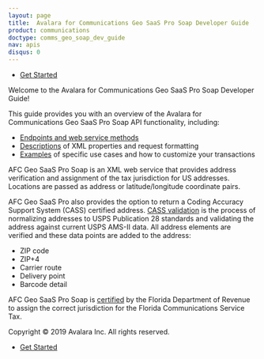 ```yaml
---
layout: page
title:  Avalara for Communications Geo SaaS Pro Soap Developer Guide
product: communications
doctype: comms_geo_soap_dev_guide
nav: apis
disqus: 0
---
```


<ul class="pager">
  <li class="next"><a href="/communications/dev-guide_geo_soap/getting-started/">Get Started<i class="glyphicon glyphicon-chevron-right"></i></a></li>
</ul>

Welcome to the Avalara for Communications Geo SaaS Pro Soap Developer Guide!

This guide provides you with an overview of the Avalara for Communications Geo SaaS Pro Soap API functionality, including:

<ul class="dev-guide-list">
  <li><a class="dev-guide-link" href="/communications/dev-guide_geo_soap/getting-started/endpoints-methods/">Endpoints and web service methods</a></li>
  <li><a class="dev-guide-link" href="/communications/dev-guide_geo_soap/reference/">Descriptions</a> of XML properties and request formatting</li>
  <li><a class="dev-guide-link" href="/communications/dev-guide_geo_soap/customizing-transactions/transaction-use-cases">Examples</a> of specific use cases and how to customize your transactions</li>
</ul>

AFC Geo SaaS Pro Soap is an XML web service that provides address verification and assignment of the tax jurisdiction for US addresses.  Locations are passed as address or latitude/longitude coordinate pairs.

AFC Geo SaaS Pro also provides the option to return a Coding Accuracy Support System (CASS) certified address. <a class="dev-guide-link" href="/communications/dev-guide_geo_soap/geocode/cass/">CASS validation</a> is the process of normalizing addresses to USPS Publication 28 standards and validating the address against current USPS AMS-II data. All address elements are verified and these data points are added to the address:
<ul class="dev-guide-list">
  <li>ZIP code</li>
  <li>ZIP+4</li>
  <li>Carrier route</li>
  <li>Delivery point</li>
  <li>Barcode detail</li>
</ul>

AFC Geo SaaS Pro Soap is <a class="dev-guide-link" href="/communications/dev-guide_geo_soap/geocode/florida-certification/">certified</a> by the Florida Department of Revenue to assign the correct jurisdiction for the Florida Communications Service Tax.

Copyright © 2019 Avalara Inc. All rights reserved.

<ul class="pager">
  <li class="next"><a href="/communications/dev-guide_geo_soap/getting-started/">Get Started<i class="glyphicon glyphicon-chevron-right"></i></a></li>
</ul>

